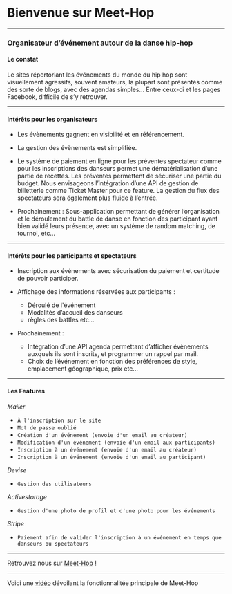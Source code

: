 # Bienvenue sur Meet-Hop

--------

### Organisateur d’événement autour de la danse hip-hop

#### Le constat

Le sites répertoriant les événements du monde du hip hop sont visuellement agressifs, souvent amateurs, la plupart sont présentés comme des sorte de blogs, avec des agendas simples… Entre ceux-ci et les pages Facebook, difficile de s’y retrouver.

--------------

#### Intérêts pour les organisateurs

* Les évènements gagnent en visibilité et en référencement.

* La gestion des évènements est simplifiée.

* Le système de paiement en ligne pour les préventes spectateur comme pour les inscriptions des danseurs permet une dématérialisation d’une partie de recettes. Les préventes permettent de sécuriser une partie du budget. Nous envisageons l’intégration d’une API de gestion de billetterie comme Ticket Master pour ce feature. La gestion du flux des spectateurs sera également plus fluide à l’entrée.

* Prochainement : Sous-application permettant de générer l’organisation et le déroulement du battle de danse en fonction des participant ayant bien validé leurs présence, avec un système de random matching, de tournoi, etc...

--------------

#### Intérêts pour les participants et spectateurs

* Inscription aux événements avec sécurisation du paiement et certitude de pouvoir participer.

* Affichage des informations réservées aux participants :
  - Déroulé de l'événement
  - Modalités d’accueil des danseurs
  - règles des battles etc...

* Prochainement : 
  - Intégration d’une API agenda permettant d’afficher évènements auxquels ils sont inscrits, et programmer un rappel par mail.
  - Choix de l’événement en fonction des préférences de style, emplacement géographique, prix etc...

--------------

#### Les Features 

*Mailer*
- `À l'inscription sur le site`
- `Mot de passe oublié`
- `Création d'un événement (envoie d'un email au créateur)`
- `Modification d'un événement (envoie d'un email aux participants)`
- `Inscription à un événement (envoie d'un email au créateur)`
- `Inscription à un événement (envoie d'un email au participant)`

*Devise*
- `Gestion des utilisateurs`

*Activestorage*
- `Gestion d'une photo de profil et d'une photo pour les événements`

*Stripe* 
- `Paiement afin de valider l'inscription à un événement en temps que danseurs ou spectateurs`

--------------

Retrouvez nous sur [Meet-Hop](https://Meet-Hop-staging.herokuapp.com/) !

--------------

Voici une [vidéo]() dévoilant la fonctionnalitée principale de Meet-Hop